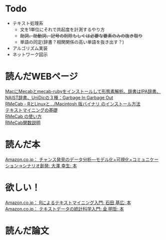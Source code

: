 # Todo
* テキスト処理系
	* 文を1単位にそれで共起度を計測するやり方
	* ~~助詞、助動詞、記号の削除もしくは必要な要素のみの抜き取り~~  
	* 単語の同定(辞書？相関関係の高い単語を抜き出す？)
* アルゴリズム実装
* ネットワーク図示

# 読んだWEBページ  
[MacにMecabとmecab-rubyをインストールして形態素解析。辞書はIPA辞書、NAIST辞書、UniDicの３種：Garbage In Garbage Out](http://g1g0.com/2012/03/1752/)  
[RMeCab - RとLinuxと.../Macintosh 版バイナリ のインストール方法](http://rmecab.jp/wiki/index.php?RMeCab#xeec6040)  
[テキストマイニングの基礎](http://homepage2.nifty.com/nandemoarchive/toukei_hosoku/TextAnalysis.htm)  
[RMeCab の使い方](http://rmecab.jp/wiki/index.php?plugin=attach&refer=RMeCab&openfile=manual.pdf)  
[RMeCab関数説明](http://rmecab.jp/wiki/index.php?RMeCabFunctions)

# 読んだ本
[Amazon.co.jp： チャンス発見のデータ分析―モデル化+可視化+コミュニケーション→シナリオ創発: 大澤 幸生: 本](http://www.amazon.co.jp/%E3%83%81%E3%83%A3%E3%83%B3%E3%82%B9%E7%99%BA%E8%A6%8B%E3%81%AE%E3%83%87%E3%83%BC%E3%82%BF%E5%88%86%E6%9E%90%E2%80%95%E3%83%A2%E3%83%87%E3%83%AB%E5%8C%96-%E5%8F%AF%E8%A6%96%E5%8C%96-%E3%82%B3%E3%83%9F%E3%83%A5%E3%83%8B%E3%82%B1%E3%83%BC%E3%82%B7%E3%83%A7%E3%83%B3%E2%86%92%E3%82%B7%E3%83%8A%E3%83%AA%E3%82%AA%E5%89%B5%E7%99%BA-%E5%A4%A7%E6%BE%A4-%E5%B9%B8%E7%94%9F/dp/4501542004/ref=sr_1_1?ie=UTF8&qid=1349124263&sr=8-1)  
# 欲しい！
[Amazon.co.jp： Rによるテキストマイニング入門: 石田 基広: 本](http://www.amazon.co.jp/exec/obidos/ASIN/4627848412/seekiformyuni-22/ref=nosim)  
[Amazon.co.jp： テキストデータの統計科学入門: 金 明哲: 本](http://www.amazon.co.jp/%E3%83%86%E3%82%AD%E3%82%B9%E3%83%88%E3%83%87%E3%83%BC%E3%82%BF%E3%81%AE%E7%B5%B1%E8%A8%88%E7%A7%91%E5%AD%A6%E5%85%A5%E9%96%80-%E9%87%91-%E6%98%8E%E5%93%B2/dp/4000057022/ref=sr_1_1?ie=UTF8&qid=1349212782&sr=8-1)

# 読んだ論文
